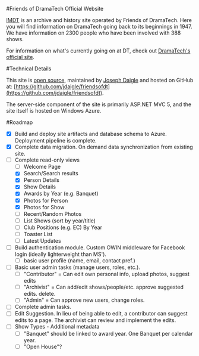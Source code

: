 #Friends of DramaTech Official Website

[IMDT](http://imdt.friendsofdt.org/) is an archive and history site operated by Friends of DramaTech.
Here you will find information on DramaTech going back to its beginnings in 1947.
We have information on 2300 people who have been involved with 388 shows.

For information on what's currently going on at DT, check out [DramaTech's official site](http://dramatech.org/).

#Technical Details

This site is [open source](https://github.com/jdaigle/friendsofdt), maintained by [Joseph Daigle](https://github.com/jdaigle) and hosted on GitHub at: [https://github.com/jdaigle/friendsofdt](https://github.com/jdaigle/friendsofdt).

The server-side component of the site is primarily ASP.NET MVC 5, and the site itself is hosted on Windows Azure.

#Roadmap

* [x] Build and deploy site artifacts and database schema to Azure. Deployment pipeline is complete.
* [x] Complete data migration. On demand data synchronization from existing site.
* [ ] Complete read-only views
  * [ ] Welcome Page
  * [x] Search/Search results
  * [x] Person Details
  * [x] Show Details
  * [x] Awards by Year (e.g. Banquet)
  * [x] Photos for Person
  * [x] Photos for Show
  * [ ] Recent/Random Photos
  * [ ] List Shows (sort by year/title)
  * [ ] Club Positions (e.g. EC) By Year
  * [ ] Toaster List
  * [ ] Latest Updates
* [ ] Build authentication module. Custom OWIN middleware for Facebook login (ideally lighterweight than MS').
  * [ ] basic user profile (name, email, contact pref.)
* [ ] Basic user admin tasks (manage users, roles, etc.).
  * [ ] "Contributor" = Can edit own personal info, upload photos, suggest edits
  * [ ] "Archivist" = Can add/edit shows/people/etc. approve suggested edits. delete.
  * [ ] "Admin" = Can approve new users, change roles.
* [ ] Complete admin tasks.
* [ ] Edit Suggestion. In lieu of being able to edit, a contributor can suggest edits to a page. The archivist can review and implement the edits.
* [ ] Show Types - Additional metadata
  * [ ] "Banquet" should be linked to award year. One Banquet per calendar year.
  * [ ] "Open House"?